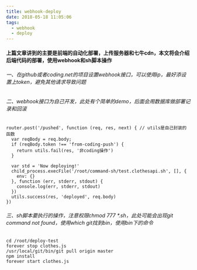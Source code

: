```yaml
---
title: webhook-deploy
date: 2018-05-18 11:05:06
tags:
  - webhook
  - deploy
---
```

#### 上篇文章讲到的主要是前端的自动化部署，上传服务器和七牛cdn，本文将会介绍后端代码的部署，使用webhook和sh脚本操作
###### 一、在github或者coding.net的项目设置webhook接口，可以使用ip，最好添设置上token，避免其他请求导致问题
###### 二、webhook接口为自己开发，此处有个简单的demo，后面会用数据库做部署记录和回滚
```
router.post('/pushed', function (req, res, next) { // utils是自己封装的函数
  var reqBody = req.body;
  if (reqBody.token !== 'from-coding-push') {
    return utils.fail(res, '非coding操作')
  }

  var std = 'Now deploying!'
  child_process.execFile('/root/command-sh/test.clothesapi.sh', [], {
    env: {}
  }, function (err, stderr, stdout) {
    console.log(err, stderr, stdout)
  })
  utils.success(res, 'deployed', req.body)
})
```
###### 三、sh脚本要执行的操作，注意权限chmod 777 *.sh，此处可能会出现git command not found，使用which git找到bin，使用bin下的命令
```
cd /root/deploy-test
forever stop clothes.js
/usr/local/git/bin/git pull origin master
npm install
forever start clothes.js
```
